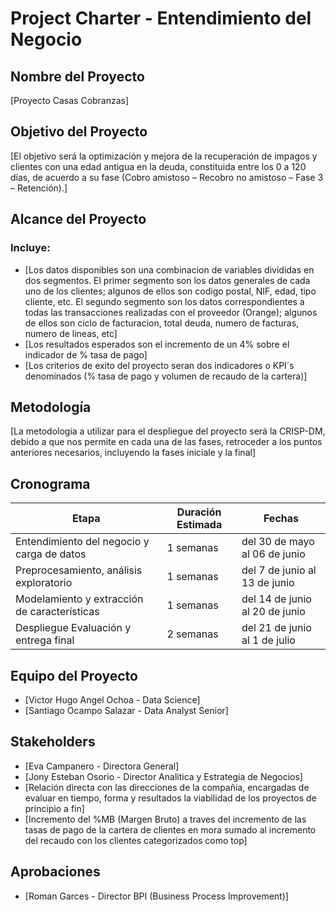 # Project Charter - Entendimiento del Negocio

## Nombre del Proyecto

[Proyecto Casas Cobranzas]

## Objetivo del Proyecto

[El objetivo será la optimización y mejora de la recuperación de impagos y clientes con una edad antigua en la deuda, constituida entre los 0 a 120 días, de acuerdo a su fase (Cobro amistoso – Recobro no amistoso – Fase 3 – Retención).]

## Alcance del Proyecto

### Incluye:

- [Los datos disponibles son una combinacion de variables divididas en dos segmentos. El primer segmento son los datos generales de cada uno de los clientes; algunos de ellos son codigo postal, NIF, edad, tipo cliente, etc. El segundo segmento son los datos correspondientes a todas las transacciones realizadas con el proveedor (Orange); algunos de ellos son ciclo de facturacion, total deuda, numero de facturas, numero de lineas, etc]
- [Los resultados esperados son el incremento de un 4% sobre el indicador de % tasa de pago]
- [Los criterios de exito del proyecto seran dos indicadores o KPI´s denominados (% tasa de pago y volumen de recaudo de la cartera)]


## Metodología

[La metodologia a utilizar para el despliegue del proyecto será la CRISP-DM, debido a que nos permite en cada una de las fases, retroceder a los puntos anteriores necesarios, incluyendo la fases iniciale y la final]

## Cronograma

| Etapa | Duración Estimada | Fechas |
|------|---------|-------|
| Entendimiento del negocio y carga de datos | 1 semanas | del 30 de mayo al 06 de junio |
| Preprocesamiento, análisis exploratorio | 1 semanas | del 7 de junio al 13 de junio |
| Modelamiento y extracción de características | 1 semanas | del 14 de junio al 20 de junio |
| Despliegue Evaluación y entrega final | 2 semanas | del 21 de junio al 1 de julio |


## Equipo del Proyecto

- [Victor Hugo Angel Ochoa - Data Science]
- [Santiago Ocampo Salazar - Data Analyst Senior]


## Stakeholders

- [Eva Campanero - Directora General]
- [Jony Esteban Osorio - Director Analitica y Estrategia de Negocios]
- [Relación directa con las direcciones de la compañia, encargadas de evaluar en tiempo, forma y resultados la viabilidad de los proyectos de principio a fin]
- [Incremento del %MB (Margen Bruto) a traves del incremento de las tasas de pago de la cartera de clientes en mora sumado al incremento del recaudo con los clientes categorizados como top]

## Aprobaciones

- [Roman Garces - Director BPI (Business Process Improvement)]
